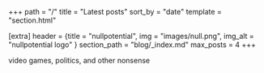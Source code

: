 +++
path = "/"
title = "Latest posts"
sort_by = "date"
template = "section.html"

[extra]
header = {title = "nullpotential", img = "images/null.png", img_alt = "nullpotential logo"  }
section_path = "blog/_index.md"
max_posts = 4
+++

video games, politics, and other nonsense

